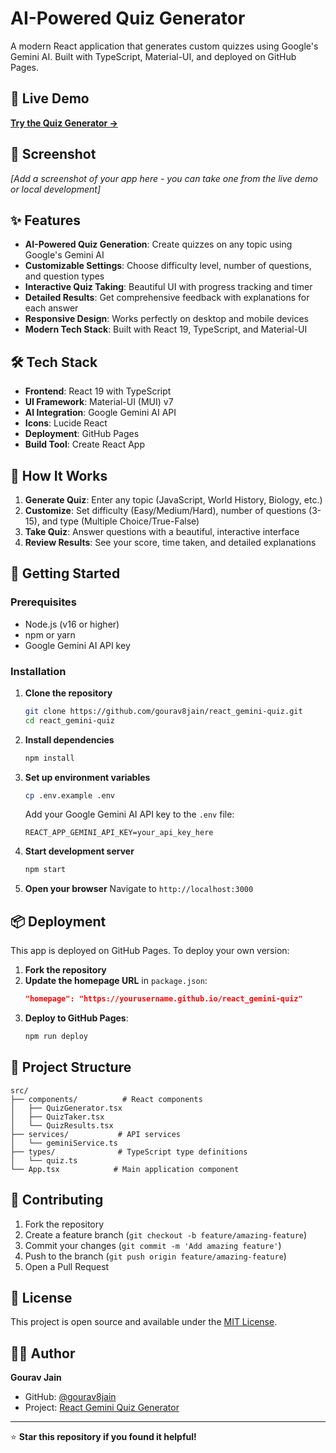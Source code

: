# AI-Powered Quiz Generator

A modern React application that generates custom quizzes using Google's Gemini AI. Built with TypeScript, Material-UI, and deployed on GitHub Pages.

## 🚀 Live Demo

**[Try the Quiz Generator →](https://gourav8jain.github.io/react_gemini-quiz)**

## 📸 Screenshot

*[Add a screenshot of your app here - you can take one from the live demo or local development]*

## ✨ Features

- **AI-Powered Quiz Generation**: Create quizzes on any topic using Google's Gemini AI
- **Customizable Settings**: Choose difficulty level, number of questions, and question types
- **Interactive Quiz Taking**: Beautiful UI with progress tracking and timer
- **Detailed Results**: Get comprehensive feedback with explanations for each answer
- **Responsive Design**: Works perfectly on desktop and mobile devices
- **Modern Tech Stack**: Built with React 19, TypeScript, and Material-UI

## 🛠️ Tech Stack

- **Frontend**: React 19 with TypeScript
- **UI Framework**: Material-UI (MUI) v7
- **AI Integration**: Google Gemini AI API
- **Icons**: Lucide React
- **Deployment**: GitHub Pages
- **Build Tool**: Create React App

## 🎯 How It Works

1. **Generate Quiz**: Enter any topic (JavaScript, World History, Biology, etc.)
2. **Customize**: Set difficulty (Easy/Medium/Hard), number of questions (3-15), and type (Multiple Choice/True-False)
3. **Take Quiz**: Answer questions with a beautiful, interactive interface
4. **Review Results**: See your score, time taken, and detailed explanations

## 🚀 Getting Started

### Prerequisites
- Node.js (v16 or higher)
- npm or yarn
- Google Gemini AI API key

### Installation

1. **Clone the repository**
   ```bash
   git clone https://github.com/gourav8jain/react_gemini-quiz.git
   cd react_gemini-quiz
   ```

2. **Install dependencies**
   ```bash
   npm install
   ```

3. **Set up environment variables**
   ```bash
   cp .env.example .env
   ```
   Add your Google Gemini AI API key to the `.env` file:
   ```
   REACT_APP_GEMINI_API_KEY=your_api_key_here
   ```

4. **Start development server**
   ```bash
   npm start
   ```

5. **Open your browser**
   Navigate to `http://localhost:3000`

## 📦 Deployment

This app is deployed on GitHub Pages. To deploy your own version:

1. **Fork the repository**
2. **Update the homepage URL** in `package.json`:
   ```json
   "homepage": "https://yourusername.github.io/react_gemini-quiz"
   ```
3. **Deploy to GitHub Pages**:
   ```bash
   npm run deploy
   ```

## 🔧 Project Structure

```
src/
├── components/          # React components
│   ├── QuizGenerator.tsx
│   ├── QuizTaker.tsx
│   └── QuizResults.tsx
├── services/           # API services
│   └── geminiService.ts
├── types/              # TypeScript type definitions
│   └── quiz.ts
└── App.tsx            # Main application component
```

## 🤝 Contributing

1. Fork the repository
2. Create a feature branch (`git checkout -b feature/amazing-feature`)
3. Commit your changes (`git commit -m 'Add amazing feature'`)
4. Push to the branch (`git push origin feature/amazing-feature`)
5. Open a Pull Request

## 📄 License

This project is open source and available under the [MIT License](LICENSE).

## 👨‍💻 Author

**Gourav Jain**
- GitHub: [@gourav8jain](https://github.com/gourav8jain)
- Project: [React Gemini Quiz Generator](https://github.com/gourav8jain/react_gemini-quiz)

---

⭐ **Star this repository if you found it helpful!**
